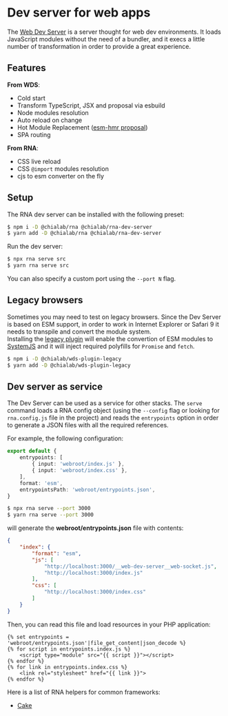 # Dev server for web apps

The [Web Dev Server](https://modern-web.dev/docs/dev-server/overview/) is a server thought for web dev environments. It loads JavaScript modules without the need of a bundler, and it execs a little number of transformation in order to provide a great experience.

## Features

**From WDS**: 

* Cold start
* Transform TypeScript, JSX and proposal via esbuild
* Node modules resolution
* Auto reload on change
* Hot Module Replacement ([esm-hmr proposal](https://github.com/snowpackjs/esm-hmr))
* SPA routing

**From RNA**:

* CSS live reload
* CSS `@import` modules resolution
* cjs to esm converter on the fly

## Setup

The RNA dev server can be installed with the following preset:

```sh
$ npm i -D @chialab/rna @chialab/rna-dev-server
$ yarn add -D @chialab/rna @chialab/rna-dev-server
```

Run the dev server:

```sh
$ npx rna serve src
$ yarn rna serve src
```

You can also specify a custom port using the `--port N` flag.

## Legacy browsers

Sometimes you may need to test on legacy browsers. Since the Dev Server is based on ESM support, in order to work in Internet Explorer or Safari 9 it needs to transpile and convert the module system.  
Installing the [legacy plugin](https://www.npmjs.com/package/@chialab/wds-plugin-legacy) will enable the convertion of ESM modules to [SystemJS](https://github.com/systemjs/systemjs) and it will inject required polyfills for `Promise` and `fetch`.

```sh
$ npm i -D @chialab/wds-plugin-legacy
$ yarn add -D @chialab/wds-plugin-legacy
```

## Dev server as service

The Dev Server can be used as a service for other stacks. The `serve` command loads a RNA config object (using the `--config` flag or looking for `rna.config.js` file in the project) and reads the `entrypoints` option in order to generate a JSON files with all the required references.

For example, the following configuration:

```ts
export default {
    entrypoints: [
        { input: 'webroot/index.js' },
        { input: 'webroot/index.css' },
    ],
    format: 'esm',
    entrypointsPath: 'webroot/entrypoints.json',
}
```

```sh
$ npx rna serve --port 3000
$ yarn rna serve --port 3000
```

will generate the **webroot/entrypoints.json** file with contents:

```json
{
    "index": {
        "format": "esm",
        "js": [
            "http://localhost:3000/__web-dev-server__web-socket.js",
            "http://localhost:3000/index.js"
        ],
        "css": [
            "http://localhost:3000/index.css"
        ]
    }
}
```

Then, you can read this file and load resources in your PHP application:

```twig
{% set entrypoints = 'webroot/entrypoints.json'|file_get_content|json_decode %}
{% for script in entrypoints.index.js %}
    <script type="module" src="{{ script }}"></script>
{% endfor %}
{% for link in entrypoints.index.css %}
    <link rel="stylesheet" href="{{ link }}">
{% endfor %}
```

Here is a list of RNA helpers for common frameworks:

* [Cake](https://github.com/chialab/rna/packages/rna-dev-server/examples/cakephp/RnaHelper.php)
